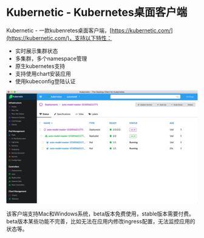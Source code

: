 # Kubernetic - Kubernetes桌面客户端

Kubernetic - 一款kubenretes桌面客户端，[https://kubernetic.com/](https://kubernetic.com/)，支持以下特性：

* 实时展示集群状态
* 多集群，多个namespace管理
* 原生kubernetes支持
* 支持使用chart安装应用
* 使用kubeconfig登陆认证

![Kubernetic&#x5BA2;&#x6237;&#x7AEF;](../../.gitbook/assets/kubernetic-desktop-ui.jpg)

该客户端支持Mac和Windows系统，beta版本免费使用，stable版本需要付费。beta版本某些功能不完善，比如无法在应用内修改ingress配置，无法监控应用的状态等。

